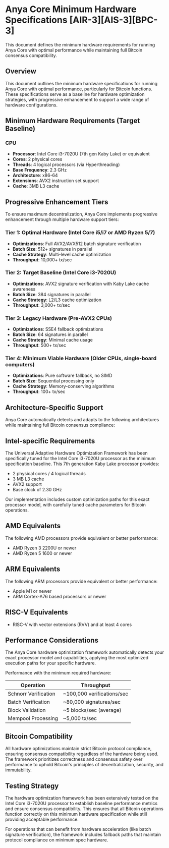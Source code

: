# Anya Core Minimum Hardware Specifications [AIR-3][AIS-3][BPC-3]

This document defines the minimum hardware requirements for running Anya Core with optimal performance while maintaining full Bitcoin consensus compatibility.

## Overview

This document outlines the minimum hardware specifications for running Anya Core with optimal performance, particularly for Bitcoin functions. These specifications serve as a baseline for hardware optimization strategies, with progressive enhancement to support a wide range of hardware configurations.

## Minimum Hardware Requirements (Target Baseline)

### CPU

- **Processor**: Intel Core i3-7020U (7th gen Kaby Lake) or equivalent
- **Cores**: 2 physical cores
- **Threads**: 4 logical processors (via Hyperthreading)
- **Base Frequency**: 2.3 GHz
- **Architecture**: x86-64
- **Extensions**: AVX2 instruction set support
- **Cache**: 3MB L3 cache

## Progressive Enhancement Tiers

To ensure maximum decentralization, Anya Core implements progressive enhancement through multiple hardware support tiers:

### Tier 1: Optimal Hardware (Intel Core i5/i7 or AMD Ryzen 5/7)
- **Optimizations**: Full AVX2/AVX512 batch signature verification
- **Batch Size**: 512+ signatures in parallel
- **Cache Strategy**: Multi-level cache optimization
- **Throughput**: 10,000+ tx/sec

### Tier 2: Target Baseline (Intel Core i3-7020U)
- **Optimizations**: AVX2 signature verification with Kaby Lake cache awareness
- **Batch Size**: 384 signatures in parallel
- **Cache Strategy**: L2/L3 cache optimization
- **Throughput**: 3,000+ tx/sec

### Tier 3: Legacy Hardware (Pre-AVX2 CPUs)
- **Optimizations**: SSE4 fallback optimizations
- **Batch Size**: 64 signatures in parallel
- **Cache Strategy**: Minimal cache usage
- **Throughput**: 500+ tx/sec

### Tier 4: Minimum Viable Hardware (Older CPUs, single-board computers)
- **Optimizations**: Pure software fallback, no SIMD
- **Batch Size**: Sequential processing only
- **Cache Strategy**: Memory-conserving algorithms
- **Throughput**: 100+ tx/sec

## Architecture-Specific Support

Anya Core automatically detects and adapts to the following architectures while maintaining full Bitcoin consensus compliance:

## Intel-specific Requirements

The Universal Adaptive Hardware Optimization Framework has been specifically tuned for the Intel Core i3-7020U processor as the minimum specification baseline. This 7th generation Kaby Lake processor provides:

- 2 physical cores / 4 logical threads
- 3 MB L3 cache
- AVX2 support
- Base clock of 2.30 GHz

Our implementation includes custom optimization paths for this exact processor model, with carefully tuned cache parameters for Bitcoin operations.

## AMD Equivalents

The following AMD processors provide equivalent or better performance:

- AMD Ryzen 3 2200U or newer
- AMD Ryzen 5 1600 or newer

## ARM Equivalents

The following ARM processors provide equivalent or better performance:

- Apple M1 or newer
- ARM Cortex-A76 based processors or newer

## RISC-V Equivalents

- RISC-V with vector extensions (RVV) and at least 4 cores

## Performance Considerations

The Anya Core hardware optimization framework automatically detects your exact processor model and capabilities, applying the most optimized execution paths for your specific hardware.

Performance with the minimum required hardware:

| Operation | Throughput |
|-----------|------------|
| Schnorr Verification | ~100,000 verifications/sec |
| Batch Verification | ~80,000 signatures/sec |
| Block Validation | ~5 blocks/sec (average) |
| Mempool Processing | ~5,000 tx/sec |

## Bitcoin Compatibility

All hardware optimizations maintain strict Bitcoin protocol compliance, ensuring consensus compatibility regardless of the hardware being used. The framework prioritizes correctness and consensus safety over performance to uphold Bitcoin's principles of decentralization, security, and immutability.

## Testing Strategy

The hardware optimization framework has been extensively tested on the Intel Core i3-7020U processor to establish baseline performance metrics and ensure consensus compatibility. This ensures that all Bitcoin operations function correctly on this minimum hardware specification while still providing acceptable performance.

For operations that can benefit from hardware acceleration (like batch signature verification), the framework includes fallback paths that maintain protocol compliance on minimum spec hardware.
